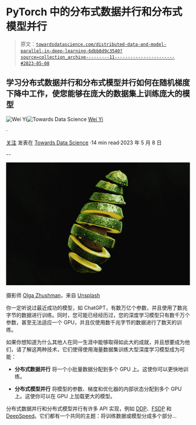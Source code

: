 # PyTorch 中的分布式数据并行和分布式模型并行

> 原文：[`towardsdatascience.com/distributed-data-and-model-parallel-in-deep-learning-6dbb8d9c3540?source=collection_archive---------11-----------------------#2023-05-08`](https://towardsdatascience.com/distributed-data-and-model-parallel-in-deep-learning-6dbb8d9c3540?source=collection_archive---------11-----------------------#2023-05-08)

## 学习分布式数据并行和分布式模型并行如何在随机梯度下降中工作，使您能够在庞大的数据集上训练庞大的模型

[](https://jasonweiyi.medium.com/?source=post_page-----6dbb8d9c3540--------------------------------)![Wei Yi](https://jasonweiyi.medium.com/?source=post_page-----6dbb8d9c3540--------------------------------)[](https://towardsdatascience.com/?source=post_page-----6dbb8d9c3540--------------------------------)![Towards Data Science](https://towardsdatascience.com/?source=post_page-----6dbb8d9c3540--------------------------------) [Wei Yi](https://jasonweiyi.medium.com/?source=post_page-----6dbb8d9c3540--------------------------------)

·

[关注](https://medium.com/m/signin?actionUrl=https%3A%2F%2Fmedium.com%2F_%2Fsubscribe%2Fuser%2F1b4bd5317a6e&operation=register&redirect=https%3A%2F%2Ftowardsdatascience.com%2Fdistributed-data-and-model-parallel-in-deep-learning-6dbb8d9c3540&user=Wei+Yi&userId=1b4bd5317a6e&source=post_page-1b4bd5317a6e----6dbb8d9c3540---------------------post_header-----------) 发表在 [Towards Data Science](https://towardsdatascience.com/?source=post_page-----6dbb8d9c3540--------------------------------) ·14 min read·2023 年 5 月 8 日[](https://medium.com/m/signin?actionUrl=https%3A%2F%2Fmedium.com%2F_%2Fvote%2Ftowards-data-science%2F6dbb8d9c3540&operation=register&redirect=https%3A%2F%2Ftowardsdatascience.com%2Fdistributed-data-and-model-parallel-in-deep-learning-6dbb8d9c3540&user=Wei+Yi&userId=1b4bd5317a6e&source=-----6dbb8d9c3540---------------------clap_footer-----------)

--

[](https://medium.com/m/signin?actionUrl=https%3A%2F%2Fmedium.com%2F_%2Fbookmark%2Fp%2F6dbb8d9c3540&operation=register&redirect=https%3A%2F%2Ftowardsdatascience.com%2Fdistributed-data-and-model-parallel-in-deep-learning-6dbb8d9c3540&source=-----6dbb8d9c3540---------------------bookmark_footer-----------)![](img/ecced4c819e71328af444db89219dc4f.png)

摄影师 [Olga Zhushman](https://unsplash.com/ja/@ori_photostory?utm_source=medium&utm_medium=referral)，来自 [Unsplash](https://unsplash.com/?utm_source=medium&utm_medium=referral)

你一定听说过最近成功的模型，如 ChatGPT，有数万亿个参数，并且使用了数兆字节的数据进行训练。同时，您可能已经经历过，您的深度学习模型只有数千万个参数，甚至无法适应一个 GPU，并且仅使用数千兆字节的数据进行了数天的训练。

如果你想知道为什么其他人在同一生涯中能够取得如此大的成就，并且想要成为他们，请了解这两种技术，它们使得使用海量数据集训练大型深度学习模型成为可能：

+   **分布式数据并行** 将一个小批量数据分配到多个 GPU 上。这使你可以更快地训练。

+   **分布式模型并行** 将模型的参数、梯度和优化器的内部状态分配到多个 GPU 上。这使你可以在 GPU 上加载更大的模型。

分布式数据并行和分布式模型并行有许多 API 实现，例如 [DDP](https://pytorch.org/tutorials/intermediate/ddp_tutorial.html)、[FSDP](https://pytorch.org/docs/stable/fsdp.html) 和 [DeepSpeed](https://github.com/microsoft/DeepSpeed)。它们都有一个共同的主题：将训练数据或模型分成多个部分…

